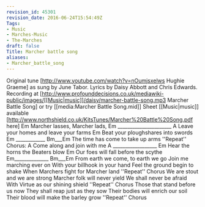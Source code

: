 ```yaml
---
revision_id: 45301
revision_date: 2016-06-24T15:54:49Z
Tags:
- Music
- Marches-Music
- The-Marches
draft: false
Title: Marcher battle song
aliases:
- Marcher_battle_song
---
```

Original tune [http://www.youtube.com/watch?v=nOumjsxelws Hughie Graeme] as sung by June Tabor. Lyrics by Daisy Abbott and Chris Edwards. Recording at [http://www.profounddecisions.co.uk/mediawiki-public/images/[[Music|music]]/daisy/marcher-battle-song.mp3 Marcher Battle Song] or try [[media:Marcher Battle Song.mid]]
Sheet [[Music|music]] available [http://www.northshield.co.uk/KitsTunes/Marcher%20Battle%20Song.pdf here]
Em
Marcher lasses, Marcher lads,
Em ______________________ A
Leave your homes and leave your farms
Em
Beat your ploughshares into swords
Em ____________ Bm___Em
The time has come to take up arms
''Repeat''
Chorus:
A
Come along and join with me
A __________________ Em
Hear the horns the Beaters blow
Em
Our foes will fall before the scythe
Em______________ Bm___Em
From earth we come, to earth we go
Join me marching ever on
With your billhook in your hand
Feel the ground begin to shake
When Marchers fight for Marcher land
''Repeat''
Chorus
We are stout and we are strong
Marcher folk will never yield
We shall never be afraid
With Virtue as our shining shield
''Repeat''
Chorus
Those that stand before us now
They shall reap just as they sow
Their bodies will enrich our soil
Their blood will make the barley grow
''Repeat''
Chorus